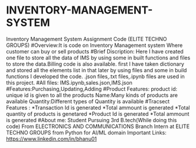 # INVENTORY-MANAGEMENT-SYSTEM
Inventory Management System Assignment Code (ELITE TECHNO GROUPS)
#Overview:It is code on Inventory Management system Where customer can buy or sell products
#Brief Discription:
       Here I have created one file to store all the data of IMS by using some in built functions and files to store the data.Billing code is also available.
       first I have taken dictionary and stored all the elements list in that later by using files and some in build functions I developed the code.
       .json files,.txt files,.ipynb files are used in this project.
#All files: IMS.ipynb,sales.json,IMS.json 
#Features:Purchasing,Updating,Adding
#Product Features:
  product id: unique id is given to all the products
  Name:Many kinds of products are available
  Quantity:Different types of Quantity is available
#Tracsect Features :
   *Transaction Id is generated
   *Total ammount is generated
   *Total quantity of products is genetared
   *Product Id is generated
   *Total ammount is generated
#About me: Student Pursuing 3rd B.tech(While doing this code) From ELECTRONICS AND COMMUNICATIONS Branch Intern at ELITE TECHNO GROUPS from Python for AI/ML domain
Important Links:
   https://www.linkedin.com/in/bhanu01
